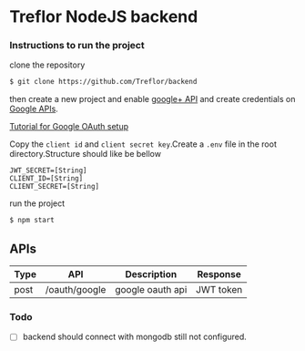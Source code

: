 # Treflor NodeJS backend

### Instructions to run the project

clone the repository
```bash
$ git clone https://github.com/Treflor/backend
```
then create a new project and enable [google+ API](https://console.developers.google.com/apis/library/plus.googleapis.com) and create credentials on [Google APIs](https://console.developers.google.com).

[Tutorial for Google OAuth setup](https://youtu.be/JgSLf-HS5gg)

Copy the `client id` and `client secret key`.Create a `.env` file in the root directory.Structure should like be bellow
```
JWT_SECRET=[String]
CLIENT_ID=[String]
CLIENT_SECRET=[String] 
```

run the project
```bash
$ npm start
```

## APIs

|Type   |API                        |Description            |Response           |
|-------|---------------------------|-----------------------|-------------------|
|post   |/oauth/google              |google oauth api       |JWT token          |

### Todo

- [ ] backend should connect with mongodb still not configured.

